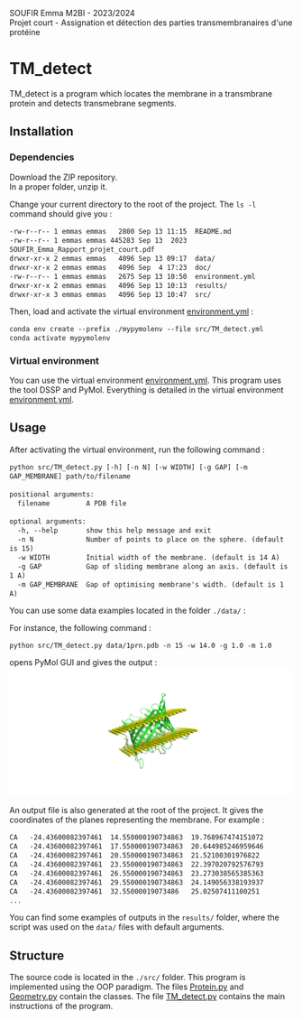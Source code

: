 SOUFIR Emma M2BI - 2023/2024  
Projet court - Assignation et détection des parties transmembranaires d'une protéine

# TM_detect

TM_detect is a program which locates the membrane in a transmbrane protein and detects transmebrane segments. 

## Installation

### Dependencies


Download the ZIP repository.   
In a proper folder, unzip it.  

Change your current directory to the root of the project. The `ls -l` command should give you : 

```
-rw-r--r-- 1 emmas emmas   2800 Sep 13 11:15  README.md
-rw-r--r-- 1 emmas emmas 445283 Sep 13  2023  SOUFIR_Emma_Rapport_projet_court.pdf
drwxr-xr-x 2 emmas emmas   4096 Sep 13 09:17  data/
drwxr-xr-x 2 emmas emmas   4096 Sep  4 17:23  doc/
-rw-r--r-- 1 emmas emmas   2675 Sep 13 10:50  environment.yml
drwxr-xr-x 2 emmas emmas   4096 Sep 13 10:13  results/
drwxr-xr-x 3 emmas emmas   4096 Sep 13 10:47  src/
```

Then, load and activate the virtual environment [environment.yml](https://github.com/esoufir/TM_detect/blob/main/environment.yml) :
```
conda env create --prefix ./mypymolenv --file src/TM_detect.yml
conda activate mypymolenv
```



### Virtual environment

You can use the virtual environment [environment.yml](https://github.com/esoufir/TM_detect/blob/main/environment.yml). 
This program uses the tool DSSP and PyMol. Everything is detailed in the virtual environment [environment.yml](https://github.com/esoufir/TM_detect/blob/main/environment.yml). 

## Usage

After activating the virtual environment, run the following command : 
```
python src/TM_detect.py [-h] [-n N] [-w WIDTH] [-g GAP] [-m GAP_MEMBRANE] path/to/filename

positional arguments:
  filename         A PDB file

optional arguments:
  -h, --help       show this help message and exit
  -n N             Number of points to place on the sphere. (default is 15)
  -w WIDTH         Initial width of the membrane. (default is 14 A)
  -g GAP           Gap of sliding membrane along an axis. (default is 1 A)
  -m GAP_MEMBRANE  Gap of optimising membrane's width. (default is 1 A)
```
You can use some data examples located in the folder `./data/` : 

For instance, the following command : 
```
python src/TM_detect.py data/1prn.pdb -n 15 -w 14.0 -g 1.0 -m 1.0
```
opens PyMol GUI and gives the output : 
![Example](https://github.com/esoufir/TM_detect/blob/main/results/example_1prn.png)

An output file is also generated at the root of the project. It gives the coordinates of the planes representing the membrane. For example : 

``` 
CA	 -24.43600082397461	 14.550000190734863	 19.768967474151072
CA	 -24.43600082397461	 17.550000190734863	 20.644985246959646
CA	 -24.43600082397461	 20.550000190734863	 21.52100301976822
CA	 -24.43600082397461	 23.550000190734863	 22.397020792576793
CA	 -24.43600082397461	 26.550000190734863	 23.273038565385363
CA	 -24.43600082397461	 29.550000190734863	 24.149056338193937
CA	 -24.43600082397461	 32.55000019073486	 25.02507411100251
...
```

You can find some examples of outputs in the `results/` folder, where the script was used on the `data/` files with default arguments. 

## Structure

The source code is located in the `./src/` folder. 
This program is implemented using the OOP paradigm. 
The files [Protein.py](https://github.com/esoufir/TM_detect/blob/main/src/Protein.py) and [Geometry.py](https://github.com/esoufir/TM_detect/blob/main/src/Geometry.py) contain the classes. 
The file [TM_detect.py](https://github.com/esoufir/TM_detect/blob/main/src/TM_detect.py) contains the main instructions of the program. 
